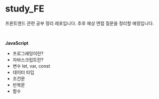 # study_FE

프론트엔드 관련 공부 정리 레포입니다.
추후 예상 면접 질문을 정리할 예정입니다.

<br/>

**JavaScript**
  
  - 프로그래밍이란?
  - 자바스크립트란?
  - 변수 let, var, const
  - 데이터 타입
  - 조건문
  - 반복문
  - 함수

<br/>

  

